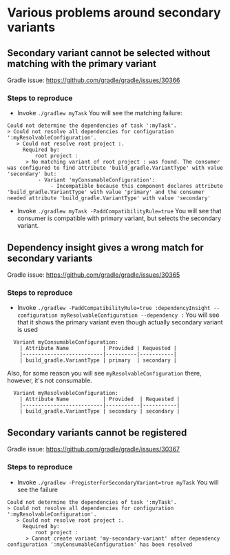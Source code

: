 # Various problems around secondary variants

## Secondary variant cannot be selected without matching with the primary variant

Gradle issue: https://github.com/gradle/gradle/issues/30366

### Steps to reproduce

* Invoke `./gradlew myTask`
You will see the matching failure:
```
Could not determine the dependencies of task ':myTask'.
> Could not resolve all dependencies for configuration ':myResolvableConfiguration'.
   > Could not resolve root project :.
     Required by:
         root project :
      > No matching variant of root project : was found. The consumer was configured to find attribute 'build_gradle.VariantType' with value 'secondary' but:
          - Variant 'myConsumableConfiguration':
              - Incompatible because this component declares attribute 'build_gradle.VariantType' with value 'primary' and the consumer needed attribute 'build_gradle.VariantType' with value 'secondary'
```
* Invoke `./gradlew myTask -PaddCompatibilityRule=true`
You will see that consumer is compatible with primary variant, but selects the secondary variant.

## Dependency insight gives a wrong match for secondary variants

Gradle issue: https://github.com/gradle/gradle/issues/30365

### Steps to reproduce

* Invoke `./gradlew -PaddCompatibilityRule=true :dependencyInsight --configuration myResolvableConfiguration --dependency :`
You will see that it shows the primary variant even though actually secondary variant is used 
```
  Variant myConsumableConfiguration:
    | Attribute Name           | Provided | Requested |
    |--------------------------|----------|-----------|
    | build_gradle.VariantType | primary  | secondary |
```

Also, for some reason you will see `myResolvableConfiguration` there, however, it's not consumable. 
```
  Variant myResolvableConfiguration:
    | Attribute Name           | Provided  | Requested |
    |--------------------------|-----------|-----------|
    | build_gradle.VariantType | secondary | secondary |
```

## Secondary variants cannot be registered

Gradle issue: https://github.com/gradle/gradle/issues/30367

### Steps to reproduce

* Invoke `./gradlew -PregisterForSecondaryVariant=true myTask`
You will see the failure
```
Could not determine the dependencies of task ':myTask'.
> Could not resolve all dependencies for configuration ':myResolvableConfiguration'.
   > Could not resolve root project :.
     Required by:
         root project :
      > Cannot create variant 'my-secondary-variant' after dependency configuration ':myConsumableConfiguration' has been resolved
```